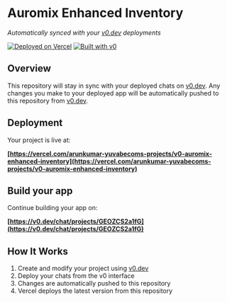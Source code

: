 # Auromix Enhanced Inventory

*Automatically synced with your [v0.dev](https://v0.dev) deployments*

[![Deployed on Vercel](https://img.shields.io/badge/Deployed%20on-Vercel-black?style=for-the-badge&logo=vercel)](https://vercel.com/arunkumar-yuvabecoms-projects/v0-auromix-enhanced-inventory)
[![Built with v0](https://img.shields.io/badge/Built%20with-v0.dev-black?style=for-the-badge)](https://v0.dev/chat/projects/GEOZCS2a1fG)

## Overview

This repository will stay in sync with your deployed chats on [v0.dev](https://v0.dev).
Any changes you make to your deployed app will be automatically pushed to this repository from [v0.dev](https://v0.dev).

## Deployment

Your project is live at:

**[https://vercel.com/arunkumar-yuvabecoms-projects/v0-auromix-enhanced-inventory](https://vercel.com/arunkumar-yuvabecoms-projects/v0-auromix-enhanced-inventory)**

## Build your app

Continue building your app on:

**[https://v0.dev/chat/projects/GEOZCS2a1fG](https://v0.dev/chat/projects/GEOZCS2a1fG)**

## How It Works

1. Create and modify your project using [v0.dev](https://v0.dev)
2. Deploy your chats from the v0 interface
3. Changes are automatically pushed to this repository
4. Vercel deploys the latest version from this repository